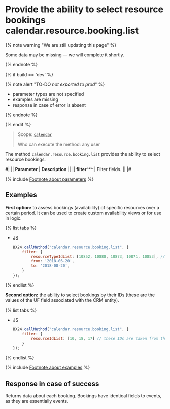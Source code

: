 # Provide the ability to select resource bookings calendar.resource.booking.list

{% note warning "We are still updating this page" %}

Some data may be missing — we will complete it shortly.

{% endnote %}

{% if build == 'dev' %}

{% note alert "TO-DO _not exported to prod_" %}

- parameter types are not specified
- examples are missing
- response in case of error is absent

{% endnote %}

{% endif %}

> Scope: [`calendar`](../scopes/permissions.md)
>
> Who can execute the method: any user

The method `calendar.resource.booking.list` provides the ability to select resource bookings.

#| 
|| **Parameter** | **Description** ||
|| **filter**^*^ | Filter fields. ||
|#

{% include [Footnote about parameters](../../_includes/required.md) %}

## Examples

**First option:** to assess bookings (availability) of specific resources over a certain period. It can be used to create custom availability views or for use in logic.

{% list tabs %}

- JS

    ```js
    BX24.callMethod("calendar.resource.booking.list", {
        filter: {
            resourceTypeIdList: [10852, 10888, 10873, 10871, 10853], // a list of resource IDs that can be selected using the calendar.resource.list method
            from: '2018-06-20',
            to: '2018-08-20',
        }
    });
    ```

{% endlist %}

**Second option:** the ability to select bookings by their IDs (these are the values of the UF field associated with the CRM entity).

{% list tabs %}

- JS

    ```js
    BX24.callMethod("calendar.resource.booking.list", {
        filter: {
            resourceIdList: [10, 18, 17] // these IDs are taken from the UF field value of type resourcebooking for CRM entities LEAD|DEAL
        }
    });
    ```

{% endlist %}

{% include [Footnote about examples](../../_includes/examples.md) %}

## Response in case of success

Returns data about each booking. Bookings have identical fields to events, as they are essentially events.